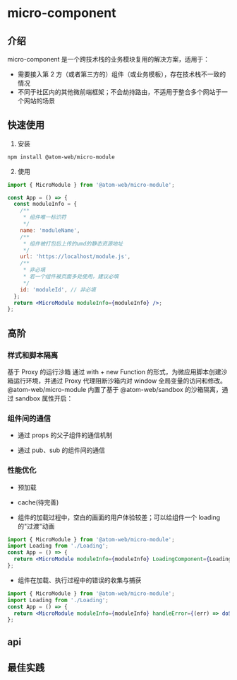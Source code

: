 # micro-component

## 介绍

micro-component 是一个跨技术栈的业务模块复用的解决方案，适用于：

- 需要接入第 2 方（或者第三方的）组件（或业务模板），存在技术栈不一致的情况
- 不同于社区内的其他微前端框架；不会劫持路由，不适用于整合多个网站于一个网站的场景

## 快速使用

1. 安装

```bash
npm install @atom-web/micro-module
```

2. 使用

```jsx
import { MicroModule } from '@atom-web/micro-module';

const App = () => {
  const moduleInfo = {
    /**
     * 组件唯一标识符
     */
    name: 'moduleName',
    /**
     * 组件被打包后上传的umd的静态资源地址
     */
    url: 'https://localhost/module.js',
    /**
     * 非必填
     * 若一个组件被页面多处使用，建议必填
     */
    id: 'moduleId', // 非必填
  };
  return <MicroModule moduleInfo={moduleInfo} />;
};
```

## 高阶

### 样式和脚本隔离

基于 Proxy 的运行沙箱
通过 with + new Function 的形式，为微应用脚本创建沙箱运行环境，并通过 Proxy 代理阻断沙箱内对 window 全局变量的访问和修改。
@atom-web/micro-module 内置了基于 @atom-web/sandbox 的沙箱隔离，通过 sandbox 属性开启：

### 组件间的通信

- 通过 props 的父子组件的通信机制

- 通过 pub、sub 的组件间的通信

### 性能优化

- 预加载

- cache(待完善)

- 组件的加载过程中，空白的画面的用户体验较差；可以给组件一个 loading 的"过渡"动画

```jsx
import { MicroModule } from '@atom-web/micro-module';
import Loading from './Loading';
const App = () => {
  return <MicroModule moduleInfo={moduleInfo} LoadingComponent={Loading} />;
};
```

- 组件在加载、执行过程中的错误的收集与捕获

```jsx
import { MicroModule } from '@atom-web/micro-module';
import Loading from './Loading';
const App = () => {
  return <MicroModule moduleInfo={moduleInfo} handleError={(err) => doSomeThing(err)} />;
};
```

## api

## 最佳实践

